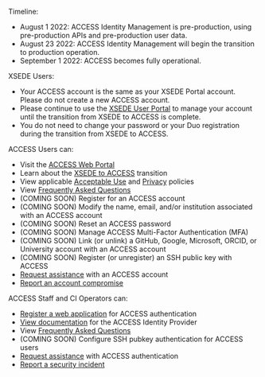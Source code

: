 Timeline:
* August 1 2022: ACCESS Identity Management is pre-production, using pre-production APIs and pre-production user data.
* August 23 2022: ACCESS Identity Management will begin the transition to production operation.
* September 1 2022: ACCESS becomes fully operational.

XSEDE Users:
* Your ACCESS account is the same as your XSEDE Portal account. Please do not create a new ACCESS account.
* Please continue to use the [XSEDE User Portal](https://portal.xsede.org/) to manage your account until the transition from XSEDE to ACCESS is complete.
* You do not need to change your password or your Duo registration during the transition from XSEDE to ACCESS.

ACCESS Users can:
* Visit the [ACCESS Web Portal](https://access-ci.org/)
* Learn about the [XSEDE to ACCESS](https://www.xsede.org/advancetoaccess) transition
* View applicable [Acceptable Use](/aup) and [Privacy](/privacy) policies
* View [Frequently Asked Questions](/faq#users)
* (COMING SOON) Register for an ACCESS account
* (COMING SOON) Modify the name, email, and/or institution associated with an ACCESS account
* (COMING SOON) Reset an ACCESS password
* (COMING SOON) Manage ACCESS Multi-Factor Authentication (MFA)
* (COMING SOON) Link (or unlink) a GitHub, Google, Microsoft, ORCID, or University account with an ACCESS account
* (COMING SOON) Register (or unregister) an SSH public key with ACCESS
* [Request assistance](/help) with an ACCESS account
* [Report an account compromise](/security)

ACCESS Staff and CI Operators can:
* [Register a web application](/register-app) for ACCESS authentication
* [View documentation](/about-access-idp) for the ACCESS Identity Provider
* View [Frequently Asked Questions](/faq#admins)
* (COMING SOON) Configure SSH pubkey authentication for ACCESS users
* [Request assistance](/help) with ACCESS authentication
* [Report a security incident](/security)
